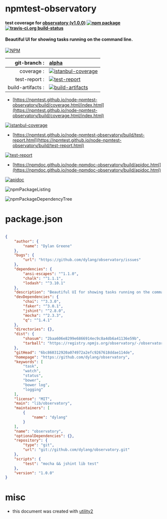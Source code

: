 # npmtest-observatory

#### test coverage for  [observatory (v1.0.0)](https://github.com/dylang/observatory)  [![npm package](https://img.shields.io/npm/v/npmtest-observatory.svg?style=flat-square)](https://www.npmjs.org/package/npmtest-observatory) [![travis-ci.org build-status](https://api.travis-ci.org/npmtest/node-npmtest-observatory.svg)](https://travis-ci.org/npmtest/node-npmtest-observatory)

#### Beautiful UI for showing tasks running on the command line.

[![NPM](https://nodei.co/npm/observatory.png?downloads=true&downloadRank=true&stars=true)](https://www.npmjs.com/package/observatory)

| git-branch : | [alpha](https://github.com/npmtest/node-npmtest-observatory/tree/alpha)|
|--:|:--|
| coverage : | [![istanbul-coverage](https://npmtest.github.io/node-npmtest-observatory/build/coverage.badge.svg)](https://npmtest.github.io/node-npmtest-observatory/build/coverage.html/index.html)|
| test-report : | [![test-report](https://npmtest.github.io/node-npmtest-observatory/build/test-report.badge.svg)](https://npmtest.github.io/node-npmtest-observatory/build/test-report.html)|
| build-artifacts : | [![build-artifacts](https://npmtest.github.io/node-npmtest-observatory/glyphicons_144_folder_open.png)](https://github.com/npmtest/node-npmtest-observatory/tree/gh-pages/build)|

- [https://npmtest.github.io/node-npmtest-observatory/build/coverage.html/index.html](https://npmtest.github.io/node-npmtest-observatory/build/coverage.html/index.html)

[![istanbul-coverage](https://npmtest.github.io/node-npmtest-observatory/build/screenCapture.buildCi.browser.%252Ftmp%252Fbuild%252Fcoverage.lib.html.png)](https://npmtest.github.io/node-npmtest-observatory/build/coverage.html/index.html)

- [https://npmtest.github.io/node-npmtest-observatory/build/test-report.html](https://npmtest.github.io/node-npmtest-observatory/build/test-report.html)

[![test-report](https://npmtest.github.io/node-npmtest-observatory/build/screenCapture.buildCi.browser.%252Ftmp%252Fbuild%252Ftest-report.html.png)](https://npmtest.github.io/node-npmtest-observatory/build/test-report.html)

- [https://npmdoc.github.io/node-npmdoc-observatory/build/apidoc.html](https://npmdoc.github.io/node-npmdoc-observatory/build/apidoc.html)

[![apidoc](https://npmdoc.github.io/node-npmdoc-observatory/build/screenCapture.buildCi.browser.%252Ftmp%252Fbuild%252Fapidoc.html.png)](https://npmdoc.github.io/node-npmdoc-observatory/build/apidoc.html)

![npmPackageListing](https://npmtest.github.io/node-npmtest-observatory/build/screenCapture.npmPackageListing.svg)

![npmPackageDependencyTree](https://npmtest.github.io/node-npmtest-observatory/build/screenCapture.npmPackageDependencyTree.svg)



# package.json

```json

{
    "author": {
        "name": "Dylan Greene"
    },
    "bugs": {
        "url": "https://github.com/dylang/observatory/issues"
    },
    "dependencies": {
        "ansi-escapes": "^1.1.0",
        "chalk": "^1.1.1",
        "lodash": "^3.10.1"
    },
    "description": "Beautiful UI for showing tasks running on the command line.",
    "devDependencies": {
        "chai": "^3.3.0",
        "faker": "^3.0.1",
        "jshint": "^2.8.0",
        "mocha": "^2.3.3",
        "q": "^1.4.1"
    },
    "directories": {},
    "dist": {
        "shasum": "2baa606e8299e6866914ec9c8a4db6a41136e59b",
        "tarball": "https://registry.npmjs.org/observatory/-/observatory-1.0.0.tgz"
    },
    "gitHead": "6bc860312920a074972a2efc9267618ddae114de",
    "homepage": "https://github.com/dylang/observatory",
    "keywords": [
        "task",
        "watch",
        "status",
        "bower",
        "bower log",
        "logging"
    ],
    "license": "MIT",
    "main": "lib/observatory",
    "maintainers": [
        {
            "name": "dylang"
        }
    ],
    "name": "observatory",
    "optionalDependencies": {},
    "repository": {
        "type": "git",
        "url": "git://github.com/dylang/observatory.git"
    },
    "scripts": {
        "test": "mocha && jshint lib test"
    },
    "version": "1.0.0"
}
```



# misc
- this document was created with [utility2](https://github.com/kaizhu256/node-utility2)
